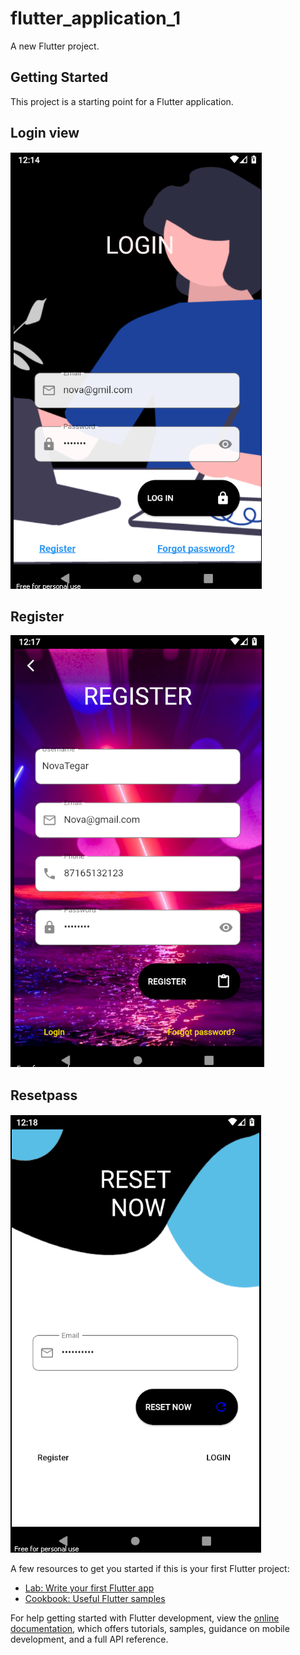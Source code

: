 # flutter_application_1

A new Flutter project.

## Getting Started

This project is a starting point for a Flutter application.

## Login view

![assets](assets/loginhasil1.png)

## Register

![assets](assets/loginhasil2.png)

## Resetpass

![assets](assets/loginhasil3.png)

A few resources to get you started if this is your first Flutter project:

- [Lab: Write your first Flutter app](https://docs.flutter.dev/get-started/codelab)
- [Cookbook: Useful Flutter samples](https://docs.flutter.dev/cookbook)

For help getting started with Flutter development, view the
[online documentation](https://docs.flutter.dev/), which offers tutorials,
samples, guidance on mobile development, and a full API reference.
